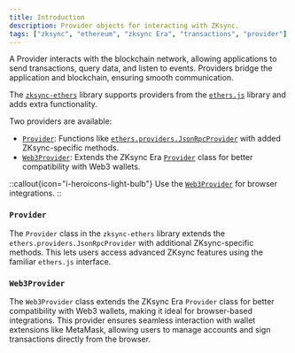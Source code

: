 ```yaml
---
title: Introduction
description: Provider objects for interacting with ZKsync.
tags: ["zksync", "ethereum", "zksync Era", "transactions", "provider"]
---
```


A Provider interacts with the blockchain network, allowing applications to send transactions, query data, and
listen to events. Providers bridge the application and blockchain, ensuring smooth communication.

The [`zksync-ethers`](https://www.npmjs.com/package/zksync-ethers/v/5.0.0) library supports providers from
the [`ethers.js`](https://docs.ethers.io/v5/api/providers) library and adds extra functionality.

Two providers are available:

- [`Provider`](/zksync-network/sdk/js/ethers/api/v5/providers/web3provider): Functions
like [`ethers.providers.JsonRpcProvider`](https://docs.ethers.org/v5/api/providers/jsonrpc-provider/#JsonRpcProvider)
with added ZKsync-specific methods.
- [`Web3Provider`](/zksync-network/sdk/js/ethers/api/v5/providers/web3provider): Extends the ZKsync
Era [`Provider`](/zksync-network/sdk/js/ethers/api/v5/providers/provider) class for better compatibility with Web3 wallets.

::callout{icon="i-heroicons-light-bulb"}
Use the [`Web3Provider`](/zksync-network/sdk/js/ethers/api/v5/providers/web3provider) for browser integrations.
::

### `Provider`

The `Provider` class in the `zksync-ethers` library extends the `ethers.providers.JsonRpcProvider` with additional
ZKsync-specific methods. This lets users access advanced ZKsync features using the familiar `ethers.js` interface.

### `Web3Provider`

The `Web3Provider` class extends the ZKsync Era `Provider` class for better compatibility with Web3 wallets, making it
ideal for browser-based integrations. This provider ensures seamless interaction with wallet extensions like MetaMask,
allowing users to manage accounts and sign transactions directly from the browser.
